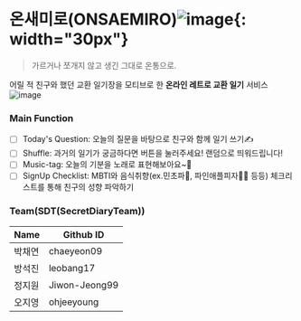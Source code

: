 # 온새미로(ONSAEMIRO)![image](https://user-images.githubusercontent.com/62995632/118666353-137e9000-b82e-11eb-8133-5d7cd7d16a7a.png){: width="30px"}


> 가르거나 쪼개지 않고 생긴 그대로 온통으로.

어릴 적 친구와 했던 교환 일기장을 모티브로 한 **온라인 레트로 교환 일기** 서비스
![image](https://user-images.githubusercontent.com/62995632/118666167-e92cd280-b82d-11eb-87b9-7b88bb4a0eaf.png)



### Main Function

  - [ ] Today's Question: 오늘의 질문을 바탕으로 친구와 함께 일기 쓰기✍️
  - [ ] Shuffle: 과거의 일기가 궁금하다면 버튼을 눌러주세요! 랜덤으로 띄워드립니다!
  - [ ] Music-tag: 오늘의 기분을 노래로 표현해보아요~🎵
  - [ ] SignUp Checklist: MBTI와 음식취향(ex.민초파🍵, 파인애플피자🍍🍕 등등) 체크리스트를 통해 친구의 성향 파악하기
  
### Team(SDT(SecretDiaryTeam))
|Name|Github ID|
|-----|---------|
|박채연|chaeyeon09|
|방석진|leobang17|
|정지원|Jiwon-Jeong99|
|오지영|ohjeeyoung|
